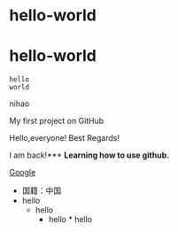 
hello-world
======================

# hello-world

    hello
    world
        
nihao 

My first project on GitHub


Hello,everyone!
Best Regards!

I am back!***
**Learning how to use github.**

[Google](https://www.google.com/ncr)

* 国籍：中国
* hello
    * hello
        * hello
                * hello
